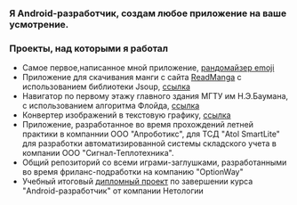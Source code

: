 ### Я Android-разработчик, создам любое приложение на ваше усмотрение. 

### Проекты, над которыми я работал
* Самое первое,написанное мной приложение, [рандомайзер emoji](https://github.com/volonter08/EmojiRandomizer)
* Приложение для скачивания манги с сайта [ReadManga](https://readmanga.live/) с использованием библиотеки Jsoup, [ссылка](https://github.com/volonter08/MangaCollect)
* Навигатор по первому этажу главного здания МГТУ им Н.Э.Баумана, с использованием алгоритма Флойда, [ссылка](https://github.com/volonter08/MyBMSTUNAvigator)
* Конвертер изображений в текстовую графику, [ссылка](https://github.com/volonter08/java-diplom)
* Приложение, разработанное во время прохождений летней практики в компаннии ООО "Апроботикс", для ТСД "Atol SmartLite" для разработки автоматизированной системы складского учета в компании ООО "Сигнал-Теплотехника".
* Общий репозиторий со всеми играми-заглушками, разработанными во время фриланс-подработки на компанию "OptionWay"
* Учебный итоговый [дипломный проект](https://github.com/volonter08/Diplom-of-Netology) по завершении курса "Android-разработчик" от компании Нетологии

<!--
**volonter08/volonter08** is a ✨ _special_ ✨ repository because its `README.md` (this file) appears on your GitHub profile.

Here are some ideas to get you started:

- 🔭 I’m currently working on ...
- 🌱 I’m currently learning ...
- 👯 I’m looking to collaborate on ...
- 🤔 I’m looking for help with ...
- 💬 Ask me about ...
- 📫 How to reach me: ...
- 😄 Pronouns: ...
- ⚡ Fun fact: ...
-->
